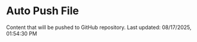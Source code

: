 # Auto Push File

Content that will be pushed to GitHub repository.
Last updated: 08/17/2025, 01:54:30 PM